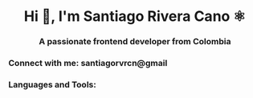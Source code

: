 <h1 align="center">Hi 👋, I'm Santiago Rivera Cano ⚛️</h1>
<h3 align="center">A passionate frontend developer from Colombia</h3>

<h3 align="left">Connect with me: santiagorvrcn@gmail</h3>
<p align="left">
</p>

<h3 align="left">Languages and Tools:</h3>

